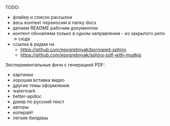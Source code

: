 TODO:

- флайер и список рассылки
- весь контент переносим в папку docs
- делаем README рабочим документом
- контент обновляем только в одном направлении - из закрытого репо -> сюда
- ссылка в ридми на 
  - https://github.com/epogrebnyak/borrowed-sphinx
  - https://github.com/epogrebnyak/sphinx-pdf-with-mudkip 

Экспериментальные фичи с генерацией PDF:

- картинки
- хорошая вставка видео
- другие темы оформления 
- watermark
- better-apidoc
- докер по русский текст
- авторы 
- копирайт
- легкие билдеры
